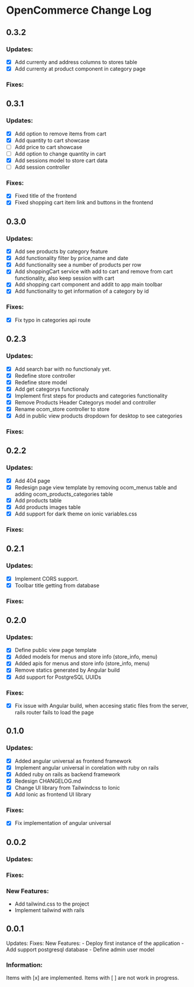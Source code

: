 # OpenCommerce Change Log

## 0.3.2
### Updates:
- [x] Add currenty and address columns to stores table
- [x] Add currenty at product component in category page
### Fixes:

## 0.3.1
### Updates:
- [x] Add option to remove items from cart
- [x] Add quantity to cart showcase
- [ ] Add price to cart showcase
- [ ] Add option to change quantity in cart
- [x] Add sessions model to store cart data
- [ ] Add session controller
### Fixes:
- [x] Fixed title of the frontend
- [x] Fixed shopping cart item link and buttons in the frontend
## 0.3.0
### Updates:
- [x] Add see products by category feature
- [x] Add functionality filter by price,name and date
- [x] Add functionality see a number of products per row
- [x] Add shoppingCart service with add to cart and remove from cart functionality, also keep session with cart
- [x] Add shopping cart component and addit to app main toolbar
- [x] Add functionality to get information of a category by id
### Fixes:
- [x] Fix typo in categories api route
## 0.2.3
### Updates:
- [x] Add search bar with no functionaly yet.
- [x] Redefine store controller
- [x] Redefine store model
- [x] Add get categorys functionaly
- [x] Implement first steps for products and categories functionality
- [x] Remove Products Header Categorys model and controller
- [x] Rename ocom_store controller to store
- [x] Add in public view products dropdown for desktop to see categories
### Fixes:
## 0.2.2
### Updates:
- [x] Add 404 page
- [x] Redesign page view template by removing ocom_menus table and adding ocom_products_categories table
- [x] Add products table
- [x] Add products images table
- [x] Add support for dark theme on ionic variables.css
### Fixes:

## 0.2.1
### Updates:
- [x] Implement CORS support.
- [x] Toolbar title getting from database
### Fixes:
## 0.2.0
### Updates:
- [x] Define public view page template 
- [x] Added models for menus and store info (store_info, menu)
- [x] Added apis for menus and store info (store_info, menu)
- [x] Remove statics generated by Angular build
- [x] Add support for PostgreSQL UUIDs
### Fixes:
- [x] Fix issue with Angular build, when accesing static files from the server, rails router fails to load the page

## 0.1.0
### Updates:
- [x] Added angular universal as frontend framework
- [x] Implement angular universal in corelation with ruby on rails
- [x] Added ruby on rails as backend framework
- [x] Redesign CHANGELOG.md
- [x] Change UI library from Tailwindcss to Ionic
- [x] Add Ionic as frontend UI library
### Fixes:
- [x] Fix implementation of angular universal


## 0.0.2
### Updates:
### Fixes:
### New Features:
- Add tailwind.css to the project
- Implement tailwind with rails


## 0.0.1
Updates:
Fixes:
New Features:
    -  Deploy first instance of the application
    -  Add support postgresql database
    -  Define admin user model

### Information:
Items with [x] are implemented.
Items with [ ] are not work in progress.